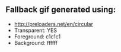 
## Fallback gif generated using:
- http://preloaders.net/en/circular
- Transparent: YES
- Foreground: c1c1c1
- Background: ffffff